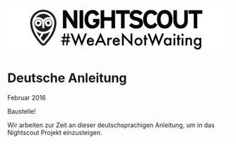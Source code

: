 ![](images/wearnotwating.png)
# Deutsche Anleitung


Februar 2016

Baustelle!

Wir arbeiten zur Zeit an dieser deutschsprachigen Anleitung, um in das Nightscout Projekt einzusteigen.
